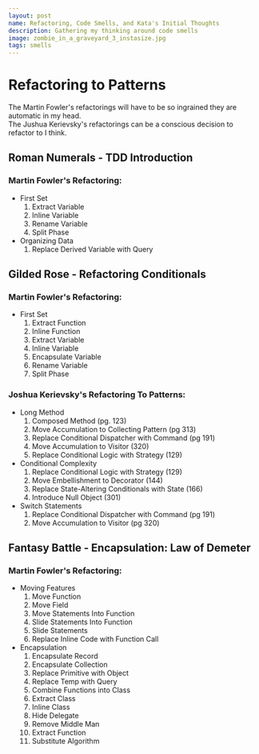 ```yaml
---
layout: post
name: Refactoring, Code Smells, and Kata's Initial Thoughts
description: Gathering my thinking around code smells
image: zombie_in_a_graveyard_3_instasize.jpg
tags: smells
---
```


# Refactoring to Patterns  

The Martin Fowler's refactorings will have to be so ingrained they are automatic in my head.  
The Jushua Kerievsky's refactorings can be a conscious decision to refactor to I think.  

## Roman Numerals - TDD Introduction
### Martin Fowler's Refactoring:   
- First Set
  1. Extract Variable
  2. Inline Variable
  3. Rename Variable
  4. Split Phase
- Organizing Data
  1. Replace Derived Variable with Query

## Gilded Rose - Refactoring Conditionals  

### Martin Fowler's Refactoring:
- First Set
    1. Extract Function
    2. Inline Function
    3. Extract Variable
    4. Inline Variable
    5. Encapsulate Variable
    6. Rename Variable
    7. Split Phase  

### Joshua Kerievsky's Refactoring To Patterns:  

- Long Method  
  1. Composed Method (pg. 123)
  2. Move Accumulation to Collecting Pattern (pg 313)
  3. Replace Conditional Dispatcher with Command (pg 191)
  4. Move Accumulation to Visitor (320)
  5. Replace Conditional Logic with Strategy (129)
- Conditional Complexity
  1. Replace Conditional Logic with Strategy (129)
  2. Move Embellishment to Decorator (144)
  3. Replace State-Altering Conditionals with State (166)
  4. Introduce Null Object (301)
- Switch Statements
  1. Replace Conditional Dispatcher with Command (pg 191)
  2. Move Accumulation to Visitor (pg 320)

## Fantasy Battle - Encapsulation: Law of Demeter
### Martin Fowler's Refactoring:
- Moving Features  
  1. Move Function  
  2. Move Field  
  3. Move Statements Into Function 
  4. Slide Statements Into Function
  5. Slide Statements
  6. Replace Inline Code with Function Call
- Encapsulation 
  1. Encapsulate Record
  2. Encapsulate Collection
  3. Replace Primitive with Object
  4. Replace Temp with Query
  5. Combine Functions into Class
  6. Extract Class
  7. Inline Class
  8. Hide Delegate
  9. Remove Middle Man
  10. Extract Function
  11. Substitute Algorithm
  
